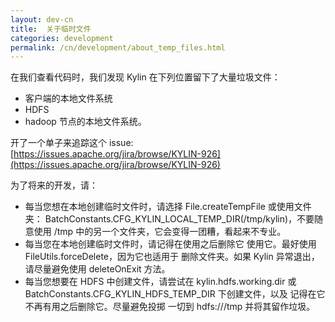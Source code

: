 ```yaml
---
layout: dev-cn
title:  关于临时文件
categories: development
permalink: /cn/development/about_temp_files.html
---
```


在我们查看代码时，我们发现 Kylin 在下列位置留下了大量垃圾文件：

* 客户端的本地文件系统
* HDFS
* hadoop 节点的本地文件系统。

开了一个单子来追踪这个 issue:
[https://issues.apache.org/jira/browse/KYLIN-926](https://issues.apache.org/jira/browse/KYLIN-926)

为了将来的开发，请：

* 每当您想在本地创建临时文件时，请选择
  File.createTempFile 或使用文件夹：
  BatchConstants.CFG_KYLIN_LOCAL_TEMP_DIR(/tmp/kylin)，不要随意使用
  /tmp 中的另一个文件夹，它会变得一团糟，看起来不专业。
* 每当您在本地创建临时文件时，请记得在使用之后删除它
  使用它。最好使用 FileUtils.forceDelete，因为它也适用于
  删除文件夹。如果 Kylin 异常退出，请尽量避免使用 deleteOnExit 方法。
* 每当您想要在 HDFS 中创建文件，请尝试在
  kylin.hdfs.working.dir 或 BatchConstants.CFG_KYLIN_HDFS_TEMP_DIR 下创建文件，以及
  记得在它不再有用之后删除它。尽量避免投掷
  一切到 hdfs:///tmp 并将其留作垃圾。
